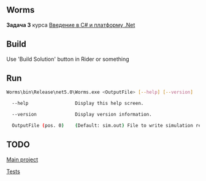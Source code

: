 ## Worms

**Задача 3** курса [Введение в C# и платформу .Net](https://sites.google.com/view/fitnsudotnet#h.nt7847ls3u36)

## Build

Use 'Build Solution' button in Rider or something

## Run

```bash
Worms\bin\Release\net5.0\Worms.exe <OutputFile> [--help] [--version]
```

```bash
  --help                 Display this help screen.

  --version              Display version information.

  OutputFile (pos. 0)    (Default: sim.out) File to write simulation results to
```

## TODO

[Main project](Worms/TODO.MD)

[Tests](WormsTest/TODO.MD)
